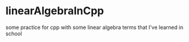# linearAlgebraInCpp
some practice for cpp with some linear algebra terms that I've learned in school